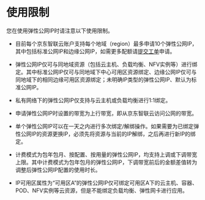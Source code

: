 # 使用限制

您在使用弹性公网IP时请注意以下使用限制。

- 目前每个京东智联云账户支持每个地域（region）最多申请10个弹性公网IP，其中包括标准公网IP和边缘公网IP，如需更多配额请[提交工单](https://ticket.jdcloud.com/applyorder/form?cateId=1135&questionId=1155)申请。

- 弹性公网IP仅可与同地域资源（包括云主机、负载均衡、NFV实例等）进行绑定。其中标准公网IP仅可与同地域下中心可用区资源绑定、边缘公网IP仅可与同地域下的相同边缘可用区资源绑定；未明确IP类型的弹性公网IP、默认为标准公网IP。

- 私有网络下的弹性公网IP仅支持与云主机或负载均衡进行1:1绑定。

- 申请弹性公网IP时设置的带宽为上行带宽，即从京东智联云访问公网的带宽。

- 单个弹性公网IP可以在一天之内进行多次绑定/解绑操作。如果需要为已绑定弹性公网IP的资源更换IP，必须先将资源与当前的IP解绑，之后再进行新IP的绑定。

- 计费模式为包年包月、按配置、按用量的弹性公网IP，均支持上调或下调带宽上限。其中计费模式为包年包月的弹性公网IP，下调带宽前后的金额差值转为调整后弹性公网IP配置的使用时长。

- IP可用区属性为“可用区A”的弹性公网IP仅可绑定可用区A下的云主机、容器、POD、NFV实例等云资源，但是不能绑定负载均衡、弹性网卡进行应用。

